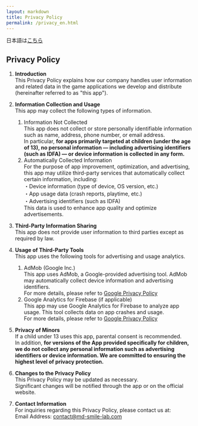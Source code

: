 ```yaml
---
layout: markdown
title: Privacy Policy
permalink: /privacy_en.html
---
```


日本語は[こちら](privacy_jp.html)  

## Privacy Policy  

1. **Introduction**  
    This Privacy Policy explains how our company handles user information and related data in the game applications we develop and distribute (hereinafter referred to as "this app").  

2. **Information Collection and Usage**  
    This app may collect the following types of information.  
    1. Information Not Collected  
        This app does not collect or store personally identifiable information such as name, address, phone number, or email address.  
        In particular, **for apps primarily targeted at children (under the age of 13), no personal information — including advertising identifiers (such as IDFA) — or device information is collected in any form.**  
    2. Automatically Collected Information  
        For the purpose of app improvement, optimization, and advertising, this app may utilize third-party services that automatically collect certain information, including:  
        ・Device information (type of device, OS version, etc.)  
        ・App usage data (crash reports, playtime, etc.)  
        ・Advertising identifiers (such as IDFA)  
        This data is used to enhance app quality and optimize advertisements.  

3. **Third-Party Information Sharing**  
    This app does not provide user information to third parties except as required by law.

4. **Usage of Third-Party Tools**  
    This app uses the following tools for advertising and usage analytics.  
    1. AdMob (Google Inc.)  
        This app uses AdMob, a Google-provided advertising tool. AdMob may automatically collect device information and advertising identifiers.  
        For more details, please refer to [Google Privacy Policy](https://policies.google.com/technologies/ads)  
    2. Google Analytics for Firebase (if applicable)  
        This app may use Google Analytics for Firebase to analyze app usage.
        This tool collects data on app crashes and usage.  
        For more details, please refer to [Google Privacy Policy](https://policies.google.com/technologies/ads)  

5. **Privacy of Minors**  
    If a child under 13 uses this app, parental consent is recommended.  
    In addition, **for versions of the App provided specifically for children, we do not collect any personal information such as advertising identifiers or device information. We are committed to ensuring the highest level of privacy protection.**  

6. **Changes to the Privacy Policy**  
    This Privacy Policy may be updated as necessary.  
    Significant changes will be notified through the app or on the official website.  

7. **Contact Information**  
    For inquiries regarding this Privacy Policy, please contact us at:  
    Email Address: contact@md-smile-lab.com